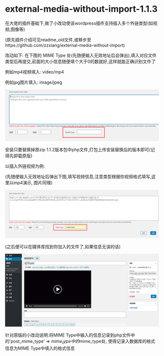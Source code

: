 # external-media-without-import-1.1.3
在大佬的插件基础下,做了小改动使该wordpress插件支持插入多个外链类型(如视频,图像等)

(原先插件介绍可见readme_old文件,或移步至https://github.com/zzxiang/external-media-without-import)

改动如下: 在下图的 MIME Type 处(先随便输入无效地址后会弹出),填入对应文件类型后再提交,前面的大小信息随便填个大于0的数就好,这样就能正确识别文件了

例如mp4视频填入: video/mp4

例如jpg图片填入: image/jpeg

![](./demonstration/demonstration0.png)

安装只要替换掉原zip 1.1.2版本包中php文件,打包上传安装替换后的版本即可(记得先卸载原版)

以插入外链视频为例:

(先随便输入无效地址后弹出下图,填写视频信息,注意类型根据你视频格式填写,这里以mp4演示, 图片同理)

![](./demonstration/demonstration1.png)

(之后便可以在媒体库找到你加入的文件了,如果信息无误的话)

![](./demonstration/demonstration2.png)


针对原版的小改动说明:将MIME Type中输入的信息记录到php文件中的'post_mime_type' => $mime_type 中的$mime_type处, 使得记录入数据库的格式信息为MIME Type中填入的格式信息
